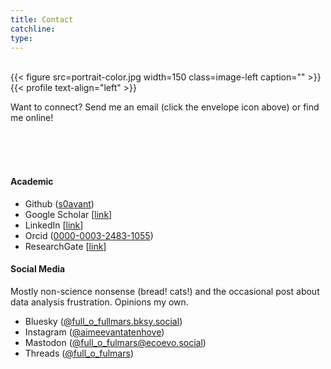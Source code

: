 ```yaml
---
title: Contact
catchline:
type: 
---
```

</br>
{{< figure src=portrait-color.jpg width=150 class=image-left caption="" >}}{{< profile text-align="left" >}}

</br>

Want to connect? Send me an email (click the envelope icon above) or find me online!

</br>
</br>
</br>

#### Academic

* Github ([s0avant](https://github.com/s0avant))
* Google Scholar [[link](https://scholar.google.com/citations?hl=en&user=-Uax-WsAAAAJ)]
* LinkedIn [[link](https://www.linkedin.com/in/aimee-van-tatenhove-319b0bb4/)]
* Orcid ([0000-0003-2483-1055](https://orcid.org/0000-0003-2483-1055))
* ResearchGate [[link](https://www.researchgate.net/profile/Aimee-Van-Tatenhove)]

#### Social Media
Mostly non-science nonsense (bread! cats!) and the occasional post about data analysis frustration. Opinions my own.
* Bluesky ([@full_o_fullmars.bksy.social](https://bsky.app/profile/full-o-fulmars.bsky.social))
* Instagram ([@aimeevantatenhove](https://www.instagram.com/aimeevantatenhove/))
* Mastodon ([@full_o_fulmars@ecoevo.social](https://ecoevo.social/@full_o_fulmars))
* Threads ([@full_o_fulmars](https://www.threads.net/@full_o_fulmars))

